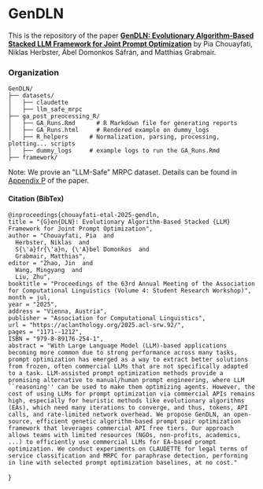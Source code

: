 # GenDLN

This is the repository of the paper [**GenDLN: Evolutionary Algorithm-Based Stacked LLM Framework for Joint Prompt Optimization**](https://aclanthology.org/2025.acl-srw.92/) by Pia Chouayfati, Niklas Herbster, Ábel Domonkos Sáfrán, and Matthias Grabmair.

### Organization

    GenDLN/
    ├── datasets/
    │   ├── claudette
    │   ├── llm_safe_mrpc
    ├── ga_post_preocessing_R/
    │   ├── GA_Runs.Rmd      # R Markdown file for generating reports
    │   ├── GA_Runs.html     # Rendered example on dummy_logs
    │   ├── R_helpers      # Normalization, parsing, processing, plotting... scripts
    │   ├── dummy_logs     # example logs to run the GA_Runs.Rmd
    ├── framework/



Note: We provie an "LLM-Safe" MRPC dataset. Details can be found in [Appendix P](https://aclanthology.org/2025.acl-srw.92.pdf) of the paper.

#### Citation (BibTex)

    @inproceedings{chouayfati-etal-2025-gendln,
    title = "{G}en{DLN}: Evolutionary Algorithm-Based Stacked {LLM} Framework for Joint Prompt Optimization",
    author = "Chouayfati, Pia  and
      Herbster, Niklas  and
      S{\'a}fr{\'a}n, {\'A}bel Domonkos  and
      Grabmair, Matthias",
    editor = "Zhao, Jin  and
      Wang, Mingyang  and
      Liu, Zhu",
    booktitle = "Proceedings of the 63rd Annual Meeting of the Association for Computational Linguistics (Volume 4: Student Research Workshop)",
    month = jul,
    year = "2025",
    address = "Vienna, Austria",
    publisher = "Association for Computational Linguistics",
    url = "https://aclanthology.org/2025.acl-srw.92/",
    pages = "1171--1212",
    ISBN = "979-8-89176-254-1",
    abstract = "With Large Language Model (LLM)-based applications becoming more common due to strong performance across many tasks, prompt optimization has emerged as a way to extract better solutions from frozen, often commercial LLMs that are not specifically adapted to a task. LLM-assisted prompt optimization methods provide a promising alternative to manual/human prompt engineering, where LLM ``reasoning'' can be used to make them optimizing agents. However, the cost of using LLMs for prompt optimization via commercial APIs remains high, especially for heuristic methods like evolutionary algorithms (EAs), which need many iterations to converge, and thus, tokens, API calls, and rate-limited network overhead. We propose GenDLN, an open-source, efficient genetic algorithm-based prompt pair optimization framework that leverages commercial API free tiers. Our approach allows teams with limited resources (NGOs, non-profits, academics, ...) to efficiently use commercial LLMs for EA-based prompt optimization. We conduct experiments on CLAUDETTE for legal terms of service classification and MRPC for paraphrase detection, performing in line with selected prompt optimization baselines, at no cost."
}

